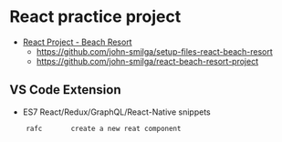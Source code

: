 # React practice project 
- [React Project -  Beach Resort](https://www.youtube.com/watch?v=ScDWrogElmo&t=57s) 
    - https://github.com/john-smilga/setup-files-react-beach-resort
    - https://github.com/john-smilga/react-beach-resort-project

## VS Code Extension
- ES7 React/Redux/GraphQL/React-Native snippets
```
    rafc       create a new reat component
```